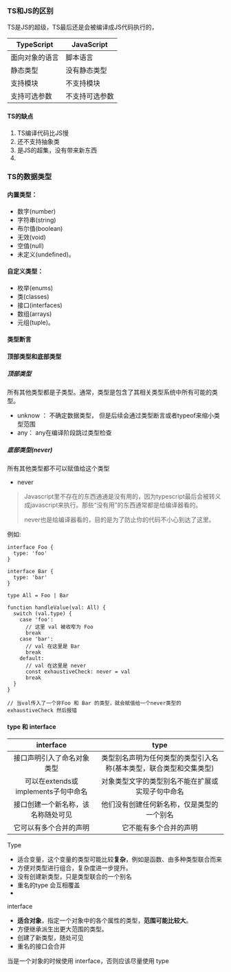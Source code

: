 ### TS和JS的区别

TS是JS的超级，TS最后还是会被编译成JS代码执行的，

| TypeScript     | JavaScript     |
| -------------- | -------------- |
| 面向对象的语言 | 脚本语言       |
| 静态类型       | 没有静态类型   |
| 支持模块       | 不支持模块     |
| 支持可选参数   | 不支持可选参数 |



#### TS的缺点

1. TS编译代码比JS慢
2. 还不支持抽象类
3. 是JS的超集，没有带来新东西
4. 

### TS的数据类型

#### 内置类型：

- 数字(number)
- 字符串(string)
- 布尔值(boolean)
- 无效(void)
- 空值(null)
- 未定义(undefined)。

#### 自定义类型：

- 枚举(enums)
- 类(classes)
- 接口(interfaces)
- 数组(arrays)
- 元组(tuple)。

#### 类型断言



#### 顶部类型和底部类型

##### **顶部类型**

所有其他类型都是子类型。通常，类型是包含了其相关类型系统中所有可能的类型。

-  unknow ： 不确定数据类型， 但是后续会通过类型断言或者typeof来缩小类型范围
- any： any在编译阶段跳过类型检查



##### **底部类型**(never) 

所有其他类型都不可以赋值给这个类型

- never

>  Javascript里不存在的东西通通是没有用的，因为typescript最后会被转义成javascript来执行。那些“没有用”的东西通常都是给编译器看的。
>
> never也是给编译器看的，目的是为了防止你的代码不小心到达了这里。 

例如:

```
interface Foo {
  type: 'foo'
}

interface Bar {
  type: 'bar'
}

type All = Foo | Bar

function handleValue(val: All) {
  switch (val.type) {
    case 'foo':
      // 这里 val 被收窄为 Foo
      break
    case 'bar':
      // val 在这里是 Bar
      break
    default:
      // val 在这里是 never
      const exhaustiveCheck: never = val
      break
  }
}

// 当val传入了一个非Foo 和 Bar 的类型，就会赋值给一个never类型的 exhaustiveCheck 然后报错
```

#### type 和 interface

|              interface              |                             type                             |
| :---------------------------------: | :----------------------------------------------------------: |
|     接口声明引入了命名对象类型      | 类型别名声明为任何类型的类型引入名称(基本类型，联合类型和交集类型) |
| 可以在extends或implements子句中命名 |       对象类型文字的类型别名不能在扩展或实现子句中命名       |
| 接口创建一个新名称，该名称随处可见  |          他们没有创建任何新名称，仅是类型的一个别名          |
|       它可以有多个合并的声明        |                    它不能有多个合并的声明                    |



Type 

- ​	适合变量，这个变量的类型可能比较**复杂**，例如是函数、由多种类型联合而来
- 方便对类型进行组合，复杂度进一步提升。
- 没有创建新类型，只是类型联合的一个别名
- 重名的type 会互相覆盖
-  



interface

- **适合对象**，指定一个对象中的各个属性的类型，**范围可能比较大**。
- 方便继承派生出更大范围的类型。
- 创建了新类型，随处可见
- 重名的接口会合并



当是一个对象的时候使用 interface，否则应该尽量使用 type












